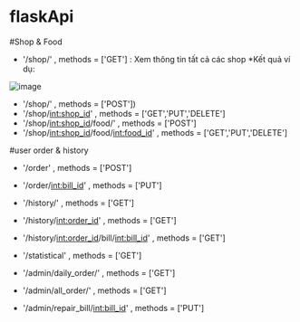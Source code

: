 # flaskApi

#Shop & Food 


- '/shop/' ,  methods = ['GET'] : Xem thông tin tất cả các shop
*Kết quả ví dụ:

![image](https://user-images.githubusercontent.com/72801957/127481254-e0315d63-d151-4f0a-9968-7defe08ed0dc.png)

- '/shop/' ,  methods = ['POST'])
- '/shop/<int:shop_id>' , methods = ['GET','PUT','DELETE']
- '/shop/<int:shop_id>/food/'  , methods = ['POST']
- '/shop/<int:shop_id>/food/<int:food_id>' , methods = ['GET','PUT','DELETE']

#user order & history

- '/order'  , methods = ['POST']
- '/order/<int:bill_id>'  , methods = ['PUT']
- '/history/'  , methods = ['GET']
- '/history/<int:order_id>' , methods = ['GET']
- '/history/<int:order_id>/bill/<int:bill_id>'  , methods = ['GET']

- '/statistical' , methods = ['GET']
- '/admin/daily_order/' , methods = ['GET']
- '/admin/all_order/' , methods = ['GET']
- '/admin/repair_bill/<int:bill_id>' , methods = ['PUT']

